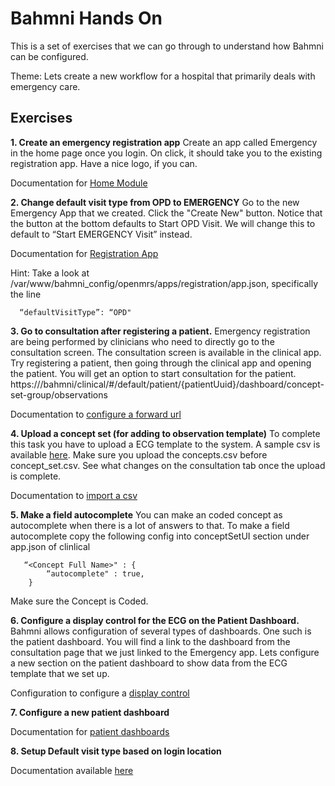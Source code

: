 Bahmni Hands On
===============

This is a set of exercises that we can go through to understand how Bahmni can be configured. 

Theme: Lets create a new workflow for a hospital that primarily deals with emergency care. 

Exercises
---------

 **1. Create an emergency registration app**
 Create an app called Emergency in the home page once you login. On click, it should take you to the existing registration app. Have a nice logo, if you can. 

 Documentation for [Home Module](https://bahmni.atlassian.net/wiki/display/BAH/Home+Module)

 
 **2. Change default visit type from OPD to EMERGENCY**
Go to the new Emergency App that we created. Click the "Create New" button. Notice that the button at the bottom defaults to Start OPD Visit. We will change this to default to “Start EMERGENCY Visit” instead. 

Documentation for [Registration App](https://bahmni.atlassian.net/wiki/display/BAH/Registration+App)

Hint: Take a look at /var/www/bahmni_config/openmrs/apps/registration/app.json, specifically the line

      “defaultVisitType”: “OPD"


 **3. Go to consultation after registering a patient.**
Emergency registration are being performed by clinicians who need to directly go to the consultation screen. The consultation screen is available in the clinical app. Try registering a patient, then going through the clinical app and opening the patient. You will get an option to start consultation for the patient. 
https://<ip>/bahmni/clinical/#/default/patient/{patientUuid}/dashboard/concept-set-group/observations
 
Documentation to [configure a forward url](https://bahmni.atlassian.net/wiki/display/BAH/Registration+Page#RegistrationPage-Registration2ndPage)


 **4. Upload a concept set (for adding to observation template)**
To complete this task you have to upload a ECG template to the system.
A sample csv is available [here](https://github.com/HemanthGowda/Bahmni-HandsOn/tree/master/ECG-CSV). Make sure you upload the concepts.csv before concept_set.csv. See what changes on the consultation tab once the upload is complete. 

Documentation to [import a csv](https://bahmni.atlassian.net/wiki/display/BAH/Create+a+New+Observation+Form#CreateaNewObservationForm-AddObservationFormstoBahmni)

 
 **5. Make a field autocomplete**
You can make an coded concept as autocomplete when there is a lot of answers to that.
To make a field autocomplete copy the following config into conceptSetUI section under app.json of clinlical

       “<Concept Full Name>" : {
			“autocomplete" : true,
       	}
Make sure the Concept is Coded.

 **6. Configure a display control for the ECG on the Patient Dashboard.**
Bahmni allows configuration of several types of dashboards. One such is the patient dashboard. You will find a link to the dashboard from the consultation page that we just linked to the Emergency app. Lets configure a new section on the patient dashboard to show data from the ECG template that we set up. 

Configuration to configure a [display control](https://bahmni.atlassian.net/wiki/display/BAH/Display+Controls+Configuration#DisplayControlsConfiguration-ObservationControl)

 
 **7. Configure a new patient dashboard**

Documentation for [patient dashboards](https://bahmni.atlassian.net/wiki/display/BAH/Configure+Patient+Dashboard)


 **8. Setup Default visit type based on login location**

Documentation available [here](https://bahmni.atlassian.net/wiki/display/BAH/Configure+Patient+Registration#ConfigurePatientRegistration-4.ConfigureVisits )

